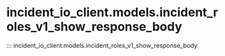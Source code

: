 # incident_io_client.models.incident_roles_v1_show_response_body

::: incident_io_client.models.incident_roles_v1_show_response_body